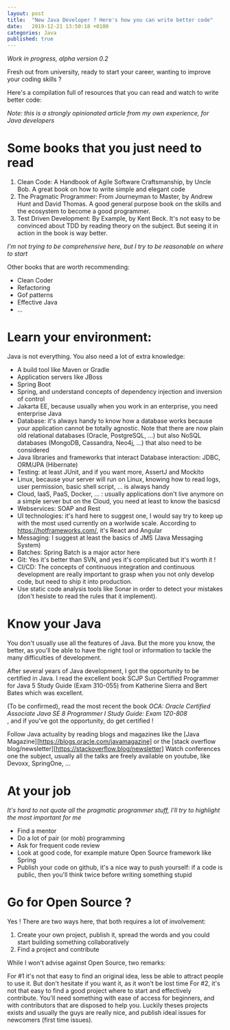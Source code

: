 ```yaml
---
layout: post
title:  "New Java Developer ? Here's how you can write better code"
date:   2019-12-21 13:50:18 +0100
categories: Java
published: true
---
```


_Work in progress, alpha version 0.2_

Fresh out from university, ready to start your career, wanting to improve your coding skills ? 

Here's a compilation full of resources that you can read and watch to write better code:

_Note: this is a strongly opinionated article from my own experience, for Java developers_

# Some books that you just need to read

1. Clean Code: A Handbook of Agile Software Craftsmanship, by Uncle Bob. A great book on how to write simple and elegant code
2. The Pragmatic Programmer: From Journeyman to Master, by Andrew Hunt and David Thomas. A good general purpose book on the skills and 
the ecosystem to become a good programmer.  
3. Test Driven Development: By Example, by Kent Beck. It's not easy to be convinced about TDD by reading theory on the subject. But seeing it 
in action in the book is way better.

_I'm not trying to be comprehensive here, but I try to be reasonable on where to start_

Other books that are worth recommending:
* Clean Coder
* Refactoring
* Gof patterns
* Effective Java
* ...

# Learn your environment: 
 Java is not everything. You also need a lot of extra knowledge:
 
 * A build tool like Maven or Gradle
 * Application servers like JBoss
 * Spring Boot 
 * Spring, and understand concepts of dependency injection and inversion of control
 * Jakarta EE, because usually when you work in an enterprise, you need enterprise Java
 * Database: it's always handy to know how a database works because your application cannot be totally agnostic. Note that there
 are now plain old relational databases (Oracle, PostgreSQL, ...) but also NoSQL databases (MongoDB, Cassandra, Neo4j, ...)
  that also need to be considered 
 * Java libraries and frameworks that interact Database interaction: JDBC, ORM/JPA (Hibernate)
 * Testing: at least JUnit, and if you want more, AssertJ and Mockito 
 * Linux, because your server will run on Linux, knowing how to read logs, user permission, basic shell script, ... 
 is always handy
 * Cloud, IaaS, PaaS, Docker, ... : usually applications don't live anymore on a simple server but on the Cloud, you need
 at least to know the basicsd
 * Webservices: SOAP and Rest 
 * UI technologies: it's hard here to suggest one, I would say try to keep up with the most used currently on a worlwide scale. 
 According to https://hotframeworks.com/, it's React and Angular
 * Messaging: I suggest at least the basics of JMS (Java Messaging System) 
 * Batches: Spring Batch is a major actor here
 * Git: Yes it's better than SVN, and yes it's complicated but it's worth it !
 * CI/CD: The concepts of continuous integration and continuous development are really important to grasp when you not only develop code, 
 but need to ship it into production.
 *  Use static code analysis tools like Sonar in order to detect your mistakes (don't hesiste to read the rules that it implement).

# Know your Java
 
 You don't usually use all the features of Java. But the more you know, the better, as you'll be able to have the right tool
 or information to tackle the many difficulties of development.
 
After several years of Java development, I got the opportunity to be certified in Java. I read the excellent book 
SCJP Sun Certified Programmer for Java 5 Study Guide (Exam 310-055) from Katherine Sierra and Bert Bates which was excellent.

(To be confirmed), read the most recent the book _OCA: Oracle Certified Associate Java SE 8 Programmer I Study Guide: Exam 1Z0-808_   
, and if you've got the opportunity, do get certified !
 
Follow Java actuality by reading blogs and magazines like the [Java Magazine][https://blogs.oracle.com/javamagazine] or
the [stack overflow blog/newsletter][https://stackoverflow.blog/newsletter]
Watch conferences one the subject, usually all the talks are freely available on youtube, like Devoxx, SpringOne, ...
 
# At your job
_It's hard to not quote all the pragmatic programmer stuff, I'll try to highlight the most important for me_

* Find a mentor
* Do a lot of pair (or mob) programming
* Ask for frequent code review
* Look at good code, for example mature Open Source framework like Spring 
* Publish your code on github, it's a nice way to push yourself: if a code is public, then you'll think twice before writing
something stupid

# Go for Open Source ?
Yes ! There are two ways here, that both requires a lot of involvement:

1. Create your own project, publish it, spread the words and you could start building something collaboratively
1. Find a project and contribute

While I won't advise against Open Source, two remarks: 

For #1 it's not that easy to find an original idea, less be able to attract people to use it. But don't hesitate if you 
want it, as it won't be lost time
For #2, it's not that easy to find a good project where to start and effectively contribute. You'll need something 
with ease of access for beginners, and with contributors that are disposed to help you. Luckily theses projects exists and 
usually the guys are really nice, and publish ideal issues for newcomers (first time issues).